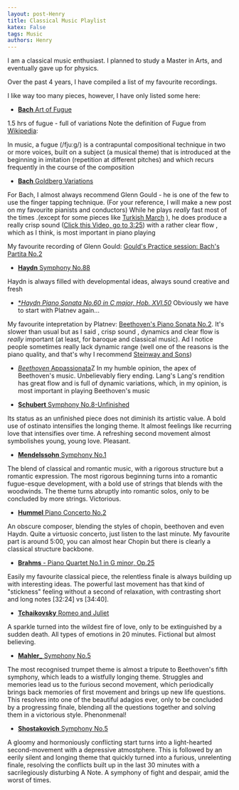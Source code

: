 ```yaml
---
layout: post-Henry
title: Classical Music Playlist  
katex: False
tags: Music
authors: Henry
---
```


I am a classical music enthusiast. I planned to study a Master in Arts, and eventually gave up for physics. 

Over the past 4 years, I have compiled a list of my favourite recordings.

I like way too many pieces, however, I have only listed some here:


- [**Bach** Art of Fugue](https://www.youtube.com/watch?v=Y9OUfBDIGhw&t=167s)

 1.5 hrs of fugue - full of variations
Note the definition of Fugue from [Wikipedia](https://en.wikipedia.org/wiki/Fugue#):

In music, a fugue (/fjuːɡ/) is a contrapuntal compositional technique in two or more voices, built on a subject (a musical theme) that is introduced at the beginning in imitation (repetition at different pitches) and which recurs frequently in the course of the composition

- [**Bach** Goldberg Variations](https://www.youtube.com/watch?v=5Npa3G98Xlo&t=748s)

 For Bach, I almost always recommend Glenn Gould - he is one of the few to use the finger tapping technique. (For your reference, I will make a new post on my favourite pianists and conductors) While he plays _really_ fast most of the times .(except for some pieces like [Turkish March](https://www.youtube.com/watch?v=eTZ33EVK3Ug) ), he does produce a really crisp sound ([Click this Video, go to 3:25](https://www.youtube.com/watch?v=eTZ33EVK3Ug)) with a rather clear flow , which as I think, is most important in piano playing

 My favourite recording of Glenn Gould: [Gould's Practice session: Bach's Partita No.2](https://www.youtube.com/watch?v=d-my1JH9uMk&t=113s)

- [**Haydn** Symphony No.88](https://www.youtube.com/watch?v=LonRkoYDDu0&t=215s)

Haydn is always filled with developmental ideas, always sound creative and fresh
- [**Haydn Piano Sonata No.60 in C major, Hob. XVI.50*](https://www.youtube.com/watch?v=74A1TVgAbsY)
 Obviously we have to start with Platnev again...

 My favourite intepretation by Platnev: [Beethoven's Piano Sonata No.2](https://www.youtube.com/watch?v=my9yp4f1lPQ&t=467s). It's slower than usual but as I said , crisp sound , dynamics and clear flow is _really_ important (at least, for baroque and classical music). Ad I notice people sometimes really lack dynamic range (well one of the reasons is the piano quality, and that's why I recommend [Steinway and Sons](https://en.wikipedia.org/wiki/Steinway_%26_Sons))

 - [_Beethoven_ Appassionata](https://www.youtube.com/watch?v=efA1S8hyBms)Z
In my humble opinion, the apex of Beethoven's music. Unbelievably fiery ending. Lang's Lang's rendition has great flow and is full of dynamic variations, which, in my opinion, is most important in playing Beethoven's music


 - [**Schubert** Symphony No.8-Unfinished](https://www.youtube.com/watch?v=TgZj4Vd3HHk)

 Its status as an unfinished piece does not diminish its artistic value. A bold use of ostinato intensifies the longing theme. It almost feelings like recurring love that intensifies over time. A refreshing second movement almost symbolishes young, young love. Pleasant.

- [**Mendelssohn** Symphony No.1](https://www.youtube.com/watch?v=Tos7OlK5RhU&t=1392s) 

The blend of classical and romantic music, with a rigorous structure but a romantic expression. The most rigorous beginning turns into a romantic fugue-esque development, with a bold use of strings that blends with the woodwinds. The theme turns abruptly into romantic solos, only to be concluded by more strings. Victorious.

- [**Hummel** Piano Concerto No.2](https://www.youtube.com/watch?v=iYr7z1RYgaM&t=1507s)

An obscure composer, blending the styles of chopin, beethoven and even Haydn. Quite a virtuosic concerto, just listen to the last minute. My favourite part is around 5:00, you can almost hear Chopin but there is clearly a classical structure backbone.

- [**Brahms** - Piano Quartet No.1 in G minor, Op.25](https://www.youtube.com/watch?v=7BifP-9elgE&t=1990s)

Easily my favourite classical piece, the relentless finale is always building up with interesting ideas. The powerful last movement has that kind of "stickness" feeling without a second of relaxation, with contrasting short and long notes [32:24] vs [34:40].

- [**Tchaikovsky** Romeo and Juliet](https://www.youtube.com/watch?v=f6qZUCi7ToQ)

A sparkle turned into the wildest fire of love, only to be extinguished by a sudden death. All types of emotions in 20 minutes. Fictional but almost believing.

- [**Mahler_** Symphony No.5](https://www.youtube.com/watch?v=G_FYQoqV5fk&t=3095s)

The most recognised trumpet theme is almost a tripute to Beethoven's fifth symphony, which leads to a wistfully longing theme. Struggles and memories lead us to the furious second movement,  which periodically brings back memories of first movement and brings up new life questions. This resolves into one of the beautiful adagios ever, only to be concluded by a progressing finale, blending all the questions together and solving them in a victorious style. Phenonmenal!

- [**Shostakovich** Symphony No.5](https://www.youtube.com/watch?v=9fCmbe55Ykc)

A gloomy and hormoniously conflicting start turns into a light-hearted second-movement with a depressive atmostphere. This is followed by an eerily silent and longing theme that quickly turned into a furious, unrelenting finale, resolving the conflicts built up in the last 30 minutes with a sacrilegiously disturbing A Note. A symphony of fight and despair, amid the worst of times.












